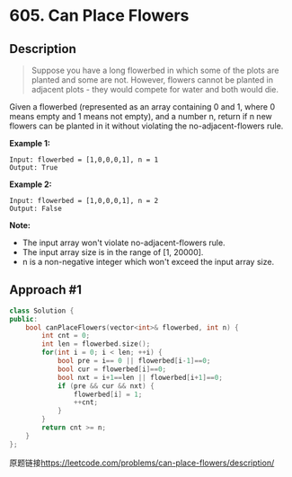 # 605. Can Place Flowers
## Description
>Suppose you have a long flowerbed in which some of the plots are planted and some are not. However, flowers cannot be planted in adjacent plots - they would compete for water and both would die.    

Given a flowerbed (represented as an array containing 0 and 1, where 0 means empty and 1 means not empty), and a number n, return if n new flowers can be planted in it without violating the no-adjacent-flowers rule.

**Example 1:**
```
Input: flowerbed = [1,0,0,0,1], n = 1
Output: True
```
**Example 2:**
```
Input: flowerbed = [1,0,0,0,1], n = 2
Output: False
```

**Note:**

- The input array won't violate no-adjacent-flowers rule.
- The input array size is in the range of [1, 20000].
- n is a non-negative integer which won't exceed the input array size.


## Approach #1
```C++
class Solution {
public:
    bool canPlaceFlowers(vector<int>& flowerbed, int n) {
        int cnt = 0;
        int len = flowerbed.size();
        for(int i = 0; i < len; ++i) {
            bool pre = i== 0 || flowerbed[i-1]==0;
            bool cur = flowerbed[i]==0;
            bool nxt = i+1==len || flowerbed[i+1]==0;
            if (pre && cur && nxt) {
                flowerbed[i] = 1;
                ++cnt;
            }
        }
        return cnt >= n;
    }
};
```

原题链接<https://leetcode.com/problems/can-place-flowers/description/>